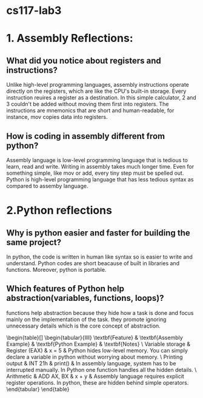 # cs117-lab3

# 1. Assembly Reflections:
## What did you notice about registers and instructions?
Unlike high-level programming languages, assembly instructions operate directly on the registers, which are like the CPU's built-in storage. Every instruction reuires a register as a destination. 
In this simple calculator, 2 and 3 couldn't be added without moving them first into registers.
The instructions are mnemonics that are short and human-readable, for instance, mov copies data into registers.

## How is coding in assembly different from python?
Assembly language is low-level programming language that is tedious to learn, read and write. Writing in assembly takes much longer time. Even for something simple, like mov or add, every tiny step must be spelled out. Python is high-level programming language that has less tedious syntax as compared to assemby language.

# 2.Python reflections
## Why is python easier and faster for building the same project?
In python, the code is written in human like syntax so is easier to write and understand. Python codes are short beacause of built in libraries and functions. Moreover, python is portable.

## Which features of Python help abstraction(variables, functions, loops)?
functions help abstraction because they hide how a task is done and focus mainly on the implementation of the task. they promote ignoring unnecessary details which is the core concept of abstraction.


\begin{table}[]
\begin{tabular}{llll}
\textbf{Feature} & \textbf{Assembly Example} & \textbf{Python Example} & \textbf{Notes}                                                                                                      \\
Variable storage & Register (EAX)            & x = 5                   & Python hides low-level memory. You can simply declare a variable in python without worrying about memory.           \\
Printing output  & INT 21h                   & print()                 & In assembly language, system has to be interrupted manually. In Python one function handles all the hidden details. \\
Arithmetic       & ADD AX, BX                & x + y                   & Assembly language requires explicit register operations. In python, these are hidden behind simple operators.      
\end{tabular}
\end{table}
